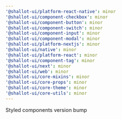 ```yaml
---
'@shallot-ui/platform-react-native': minor
'@shallot-ui/component-checkbox': minor
'@shallot-ui/component-button': minor
'@shallot-ui/component-switch': minor
'@shallot-ui/component-input': minor
'@shallot-ui/component-modal': minor
'@shallot-ui/platform-nextjs': minor
'@shallot-ui/native': minor
'@shallot-ui/platform-react': minor
'@shallot-ui/component-tag': minor
'@shallot-ui/next': minor
'@shallot-ui/web': minor
'@shallot-ui/core-mixins': minor
'@shallot-ui/core-props': minor
'@shallot-ui/core-theme': minor
'@shallot-ui/core-utils': minor
---
```


Styled components version bump
